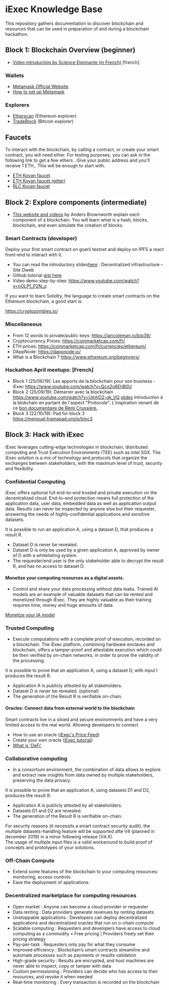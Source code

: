 # iExec Knowledge Base

This repository gathers documentation to discover blockchain and resources that can be used in preparation of and during a blockchain hackathon.

## Block 1:  Blockchain Overview (beginner)

* [Video introduction by Science Etonnante (in French)](https://www.youtube.com/watch?v=du34gPopY5Y) [french]

### Wallets

* [Metamask Official Website](https://metamask.io/)
* [How to set up Metamask](https://www.youtube.com/watch?time_continue=14&v=ZIGUC9JAAw8)

### Explorers

* [Etherscan](https://etherscan.io/) (Ethereum explorer)
* [TradeBlock](https://tradeblock.com/bitcoin/explorer) (Bitcoin explorer)
## Faucets

To interact with the blockchain, by calling a contract, or create your smart contract, you will need ether.
For testing purposes, you can ask in the following link to get a few ethers .
Give your public address and you'll receive 1 ETH,. This will be enough to start with.

* [ETH Kovan faucet](https://faucet.kovan.network/)
* [ETH Kovan faucet (gitter)](https://gitter.im/kovan-testnet/faucet)
* [RLC Kovan faucet](https://faucet.iex.ec/kovan)

## Block 2: Explore components (intermediate)

* [This website and videos](https://anders.com/blockchain/) by Anders Brownworth explain each component of a blockchain. You will learn what is a hash, blocks, blockchain, and even simulate the creation of blocks.

### Smart Contracts (developer)

Deploy your first smart contract on goerli testnet and deploy on IPFS a react front-end to interact with it.

* You can read the introductory slides[here](https://www.crypto-lyon.fr/cryptoschool/cryptoclass/decentralized-infrastructure.html) : Decentralized infrastructure – Site Dweb
* Github tutorial [gist here](https://gist.github.com/branciard/3ccbc62b84d0d07e77326f3f9d4fd640#file-a-smart-contract-on-testnet-as-back-end-with-a-react-front-end-on-ipfs)
* Video demo step-by-step: https://www.youtube.com/watch?v=nOLPf_P2N_o

If you want to learn Solidity, the language to create smart contracts on the Ethereum blockchain, a good start is:

https://cryptozombies.io/
### Miscellaneous

* From 12 words to private/public keys: https://iancoleman.io/bip39/
* Cryptocurrency Prices: https://coinmarketcap.com/fr/
* ETH prices: https://coinmarketcap.com/fr/currencies/ethereum/
* DAppNode: https://dappnode.io/
* What is a Blockchain ? https://www.ethereum.org/beginners/

### Hackathon April meetups: [French]
* Block 1 (25/06/19): Les apports de la blockchain pour son business - iExec https://www.youtube.com/watch?v=Qco2o6EhB0U
* Block 2 (25/09/19): Démarrer avec la blockchain https://www.youtube.com/watch?v=UmhO2-qk_VQ [slides](https://github.com/iExecBlockchainComputing/knowledge-base/blob/master/Bloc2-Demarrer%20avec%20la%20Blockchain%20-%20Blockathon%20April.pdf) Introduction à la blokchain en partant de l'aspect "Protocole". L’inspiration venant de ce [bon documentaire de Rémi Crussière.](https://d.tube/#!/v/emir888/QmPKHQ16owmhvoDdg4k2NRL3KH6Ha2mvZWttV8DsfZCt7c)
* Block 3 (22/10/19): Pad for block 3  https://mensuel.framapad.org/p/bloc3


## Block 3: Hack with iExec

iExec leverages cutting-edge technologies in blockchain, distributed computing and Trust Execution Environments (TEE) such as intel SGX.
The iExec solution is a mix of technology and protocols that organize the exchanges between stakeholders, with the maximum level of trust, security and flexibility.

### Confidential Computing

iExec offers optional full end-to-end trusted and private execution on the decentralized cloud.
End-to-end protection means full protection of the application data, user data, embedded data as well as application output data.
Results can never be inspected by anyone else but their requester, answering the needs of highly-confidential applications and sensitive datasets.

It is possible to run an application A, using a dataset D, that produces a result R.
 - Dataset D is never be revealed.
 - Dataset D is only be used by a given application A, approved by owner of D with a whitelisting system.
 - The requester/end user is the only stakeholder able to decrypt the result R, and has no access to dataset D. 

#### Monetize your computing resources as a digital assets.

* Control and share your data processing without data leaks.
Trained AI models are an example of valuable datasets that can be rented and monetized through iExec. They are highly valuable as their training requires time, money and huge amounts of data.
 
[Monetize your IA model](https://nsfw.app.iex.ec/)


### Trusted Computing 

* Execute computations with a complete proof of execution, recorded on a blockchain.
The iExec platform, combining hardware enclaves and blockchain, offers a tamper-proof and attestable execution which could be then verified by on-chain networks,
 in order to prove the validity of the processing.

 It is possible to prove that an application A, using a dataset D, with input I produces the result R.
 - Application A is publicly attested by all stakeholders.
 - Dataset D is never be revealed. (optional)
 - The generation of the Result R is verifiable on-chain.
     

#### Oracles: Connect data from external world to the blockchain

Smart contracts live in a siloed and secure environments and have a very limited access to the real world.
Allowing developers to connect     

* How to use an oracle ([iExec's Price Feed](https://price-feed-doracle.iex.ec/))
* Create your own oracle ([iExec tutorial](https://medium.com/iex-ec/how-to-build-a-decentralized-oracle-on-ethereum-a-step-by-step-guide-d8c14719b69f))
* [What is 'DeFi'](https://themoneymongers.com/decentralized-finance-defi/)


### Collaborative computing

* In a consortium environment, the combination of data allows to explore and extract new insights from data owned by multiple stakeholders, preserving the data privacy.     

 It is possible to prove that an application A, using datasets D1 and D2, produces the result R.
 - Application A is publicly attested by all stakeholders.
 - Datasets D1 and D2 are revealed.
 - The generation of the Result R is verifiable on-chain.

For security reasons (it necessits a smart contract security audit), the multiple datasets-handling feature will be supported afte V4 (planned in december 2019) in a minor following release (V4.X).  
The usage of multiple input files is a valid workaround to build proof of concepts and prototypes of your solutions.     

### Off-Chain Compute

* Extend some features of the blockchain to your computing resources: monitoring, access controls
* Ease the deployment of applications.

### Decentralized marketplace for computing resources


* Open market : Anyone can become a cloud provider or requester 
* Data renting : Data providers generate revenues by renting datasets
* Unstoppable applications : Developers can deploy decentralized applications and decentralized oracles that run on o-chain compute 
* Scalable computing : Requesters and developers have access to cloud computing as a commodity • Free pricing | Providers freely set their pricing strategy 
* Pay-per-task : Requesters only pay for what they consume 
* Improved efficiency : Blockchain’s smart contracts streamline and automate processes such as payments or results validation 
* High-grade security : Results are encrypted, and host machines are never able to inspect, copy or tamper with data 
* Custom permissioning : Providers can decide who has access to their resources, and revoke it when needed
* Real-time monitoring : Every transaction is recorded on the blockchain


